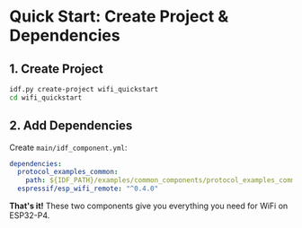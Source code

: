 # Quick Start: Create Project & Dependencies

## 1. Create Project
```bash
idf.py create-project wifi_quickstart
cd wifi_quickstart
```

## 2. Add Dependencies
Create `main/idf_component.yml`:
```yaml
dependencies:
  protocol_examples_common:
    path: ${IDF_PATH}/examples/common_components/protocol_examples_common
  espressif/esp_wifi_remote: "^0.4.0"
```

**That's it!** These two components give you everything you need for WiFi on ESP32-P4.